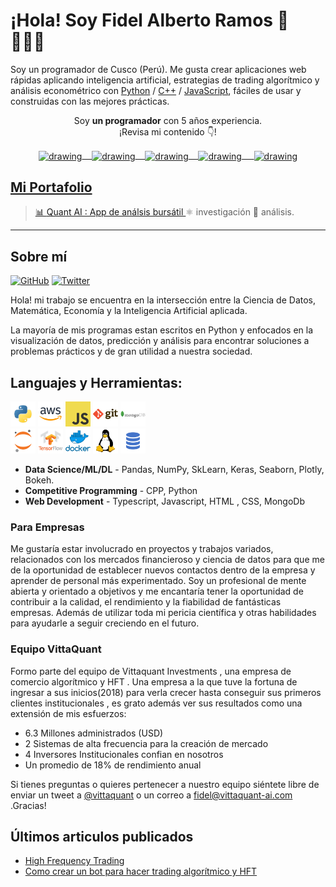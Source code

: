 # ¡Hola! Soy Fidel Alberto Ramos 👋 👨🏻‍💻

Soy un programador de Cusco (Perú). Me gusta crear aplicaciones web rápidas aplicando inteligencia artificial, estrategias de trading algorítmico y análisis econométrico  con [Python](https://www.python.org/) / [C++](https://visualstudio.microsoft.com/es/vs/features/cplusplus/) / [JavaScript](https://www.javascript.com/), fáciles de usar y construidas con las mejores prácticas.



</p>

<p align="center">Soy <strong>un programador</strong> con 5 años experiencia. <br />¡Revisa mi contenido 👇!</p>
<p align="center">
<a href="https://www.youtube.com/vittaquant"><img align="center" src="https://res.cloudinary.com/importdata/image/upload/v1595012354/yt_logo_jjgys4.png" alt="drawing" width="100"/>&nbsp;&nbsp;&nbsp;&nbsp;<a href="https://medium.com/@fidelalbertoramos"><img align="center" src="https://res.cloudinary.com/importdata/image/upload/v1595012354/medium_mono_hoz0z5.png" alt="drawing" width="35"/>&nbsp;&nbsp;&nbsp;&nbsp;<a href="https://twitter.com/vittaquant"><img align="center" src="https://res.cloudinary.com/importdata/image/upload/v1595012924/Twitter_Logo_Blue_gbtagu.png" alt="drawing" width="40"/>&nbsp;&nbsp;&nbsp;&nbsp;<a href="https://www.linkedin.com/in/fidel-alberto-ramos-950079186/"><img align="center" src="https://res.cloudinary.com/importdata/image/upload/v1595012354/linkedin_t9qiwy.png" alt="drawing" width="100"/> &nbsp;&nbsp;&nbsp;&nbsp;<a href="https://www.kaggle.com"><img align="center" src="https://res.cloudinary.com/importdata/image/upload/v1595012924/kaggle_ksaktb.png" alt="drawing" width="75"/>
	
</p>
	

## Mi Portafolio

> 📊 [Quant AI   : App de análsis bursátil ](https://medium.com/@fidelalbertoramos/high-frequency-trading-7b25905ff58)
> ⚛️ investigación
> 🔀 análisis.
---

<h2>Sobre mí</h2>
<p align="left">
	<a href="https://github.com/FidelAlberto"><img src="https://img.shields.io/github/followers/crisgarner.svg?label=GitHub&style=social" alt="GitHub"></a>
	<a href="https://twitter.com/vittaquant"><img src="https://img.shields.io/twitter/follow/crisgarner?label=Twitter&style=social" alt="Twitter"></a>
</p>

Hola! mi trabajo se encuentra en la intersección entre la Ciencia de Datos, Matemática, Economía y la Inteligencia Artificial aplicada.

La mayoría de mis programas estan escritos en Python y  enfocados en  la visualización de datos, predicción  y análisis para encontrar soluciones a problemas prácticos y de gran utilidad a nuestra sociedad.

## **Languajes y Herramientas:**  

<!-- <code><img height="20" src="https://raw.githubusercontent.com/github/explore/80688e429a7d4ef2fca1e82350fe8e3517d3494d/topics/android/android.png"></code> -->
<code><img height="40" src="https://raw.githubusercontent.com/github/explore/80688e429a7d4ef2fca1e82350fe8e3517d3494d/topics/python/python.png"></code>
<code><img height="40" src="https://raw.githubusercontent.com/github/explore/80688e429a7d4ef2fca1e82350fe8e3517d3494d/topics/aws/aws.png"></code>
<code><img height="40" src="https://raw.githubusercontent.com/github/explore/80688e429a7d4ef2fca1e82350fe8e3517d3494d/topics/javascript/javascript.png"></code>
<code><img height="40" src="https://raw.githubusercontent.com/github/explore/80688e429a7d4ef2fca1e82350fe8e3517d3494d/topics/git/git.png"></code>
<code><img height="40" src="https://raw.githubusercontent.com/github/explore/80688e429a7d4ef2fca1e82350fe8e3517d3494d/topics/mongodb/mongodb.png"></code>
<br />
<code><img height="40" src="https://raw.githubusercontent.com/github/explore/80688e429a7d4ef2fca1e82350fe8e3517d3494d/topics/jupyter-notebook/jupyter-notebook.png"></code>
<code><img height="40" src="https://raw.githubusercontent.com/github/explore/80688e429a7d4ef2fca1e82350fe8e3517d3494d/topics/tensorflow/tensorflow.png"></code>
<code><img height="40" src="https://raw.githubusercontent.com/github/explore/80688e429a7d4ef2fca1e82350fe8e3517d3494d/topics/docker/docker.png"></code>
<code><img height="40" src="https://raw.githubusercontent.com/github/explore/80688e429a7d4ef2fca1e82350fe8e3517d3494d/topics/linux/linux.png"></code>
<code><img height="40" src="https://raw.githubusercontent.com/github/explore/80688e429a7d4ef2fca1e82350fe8e3517d3494d/topics/sql/sql.png"></code>




<!-- <code><img height="20" src="https://raw.githubusercontent.com/github/explore/80688e429a7d4ef2fca1e82350fe8e3517d3494d/topics/csharp/csharp.png"></code> -->
- **Data Science/ML/DL** - Pandas, NumPy, SkLearn, Keras, Seaborn, Plotly, Bokeh.
- **Competitive Programming** - CPP, Python
- **Web Development** - Typescript, Javascript, HTML , CSS, MongoDb

### Para Empresas

Me gustaría estar involucrado en proyectos y trabajos variados, relacionados con los mercados financieroso y ciencia de datos para que me de la oportunidad de establecer nuevos contactos dentro de la empresa y aprender de personal más experimentado. Soy
un profesional de mente abierta y orientado a objetivos y me encantaría tener la oportunidad de contribuir a la calidad, el rendimiento y la fiabilidad de fantásticas empresas. Además de utilizar toda mi pericia científica y otras habilidades para ayudarle a seguir creciendo en el futuro.

### Equipo VittaQuant

Formo parte del equipo de Vittaquant Investments , una empresa de comercio algorítmico y HFT .
Una empresa a la que tuve la  fortuna de ingresar  a sus inicios(2018) para  verla crecer hasta  conseguir sus primeros clientes institucionales , es  grato además ver sus resultados como una extensión de mis esfuerzos:

- 6.3 Millones administrados (USD)
- 2 Sistemas de alta frecuencia para la creación de mercado
- 4 Inversores Institucionales  confian en nosotros
- Un promedio de 18% de rendimiento anual

Si tienes preguntas o quieres pertenecer a nuestro equipo siéntete libre de enviar un tweet  a [@vittaquant](https://twitter.com/vittaquant) o un correo a [fidel@vittaquant-ai.com](mailto:fidel@vittaquant-ai.com) .Gracias!

## Últimos articulos publicados

- [High Frequency Trading](https://medium.com/@fidelalbertoramos/high-frequency-trading-7b25905ff58)
- [Como crear un bot para hacer trading algorítmico y HFT](https://medium.com/@fidelalbertoramos/como-crear-un-bot-para-trading-algor%C3%ADtmico-y-hft-3af8aa190d02)





